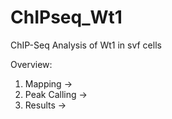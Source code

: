 # ChIPseq_Wt1
ChIP-Seq Analysis of Wt1 in svf cells

Overview:
1. Mapping ->
2. Peak Calling ->
3. Results ->
